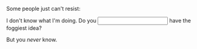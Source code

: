 Some people just can't resist:

<form action="/hero.php" method="post">
I don't know what I'm doing. Do you <input type="text" name="question"> have
the foggiest idea?
</form>

But you <i>never</i> know.

<!-- vim: set syntax=html: -->

